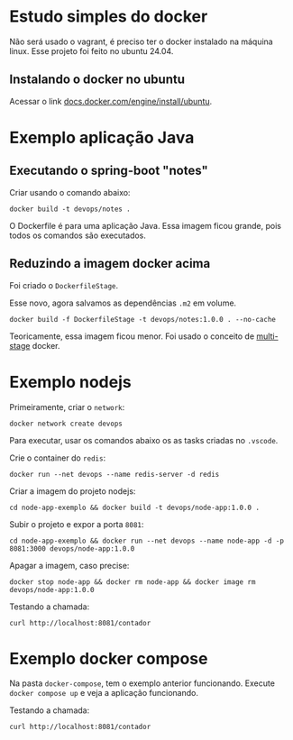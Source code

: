 # Estudo simples do docker

Não será usado o vagrant, é preciso ter o docker instalado na máquina linux. Esse projeto foi feito no ubuntu 24.04.

## Instalando o docker no ubuntu

Acessar o link [docs.docker.com/engine/install/ubuntu](https://docs.docker.com/engine/install/ubuntu/).

# Exemplo aplicação Java

## Executando o spring-boot "notes"

Criar usando o comando abaixo:

```shell
docker build -t devops/notes .
```

O Dockerfile é para uma aplicação Java. Essa imagem ficou grande, pois todos os comandos são executados.

## Reduzindo a imagem docker acima

Foi criado o `DockerfileStage`.

Esse novo, agora salvamos as dependências `.m2` em volume.

```shell
docker build -f DockerfileStage -t devops/notes:1.0.0 . --no-cache
```

Teoricamente, essa imagem ficou menor. Foi usado o conceito de [multi-stage](https://docs.docker.com/build/building/multi-stage/) docker.

# Exemplo nodejs

Primeiramente, criar o `network`: 

```shell
docker network create devops
```

Para executar, usar os comandos abaixo os as tasks criadas no `.vscode`.

Crie o container do `redis`:

```shell
docker run --net devops --name redis-server -d redis
```

Criar a imagem do projeto nodejs:

```shell
cd node-app-exemplo && docker build -t devops/node-app:1.0.0 .
```

Subir o projeto e expor a porta `8081`:

```shell
cd node-app-exemplo && docker run --net devops --name node-app -d -p 8081:3000 devops/node-app:1.0.0
```

Apagar a imagem, caso precise:
```shell
docker stop node-app && docker rm node-app && docker image rm devops/node-app:1.0.0
```

Testando a chamada:

```shell
curl http://localhost:8081/contador
```

# Exemplo docker compose

Na pasta `docker-compose`, tem o exemplo anterior funcionando. Execute `docker compose up` e veja a aplicação funcionando.

Testando a chamada:

```shell
curl http://localhost:8081/contador
```

